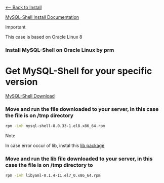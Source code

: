 [<-- Back to Install](https://github.com/mtemporim/Databases/tree/main/MySQL/MySQL-Shell/Install)

[MySQL-Shell Install Documentation](https://dev.mysql.com/doc/mysql-shell/8.0/en/mysql-shell-install-linux-quick.html)


>[!IMPORTANT]
>
> This case is based on Oracle Linux 8 

### Install MySQL-Shell on Oracle Linux by prm

# Get MySQL-Shell for your specific version

[MySQL-Shell Download](https://dev.mysql.com/downloads/shell/)

### Move and run the file downloaded to your server, in this case the file is on /tmp directory 

```bash
rpm -ivh mysql-shell-8.0.33-1.el8.x86_64.rpm
```


>[!NOTE]
>
> In case error occur of lib, instal this [lib package](https://objectstorage.sa-saopaulo-1.oraclecloud.com/n/gr7en3021aot/b/repo-git/o/libyaml-0.1.4-11.el7_0.x86_64.rpm)  


### Move and run the lib file downloaded to your server, in this case the file is on /tmp directory to

```bash
rpm -ivh libyaml-0.1.4-11.el7_0.x86_64.rpm
```









